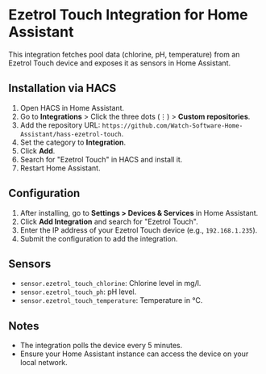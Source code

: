 # Ezetrol Touch Integration for Home Assistant

This integration fetches pool data (chlorine, pH, temperature) from an Ezetrol Touch device and exposes it as sensors in Home Assistant.

## Installation via HACS

1. Open HACS in Home Assistant.
2. Go to **Integrations** > Click the three dots (⋮) > **Custom repositories**.
3. Add the repository URL: `https://github.com/Watch-Software-Home-Assistant/hass-ezetrol-touch`.
4. Set the category to **Integration**.
5. Click **Add**.
6. Search for "Ezetrol Touch" in HACS and install it.
7. Restart Home Assistant.

## Configuration

1. After installing, go to **Settings > Devices & Services** in Home Assistant.
2. Click **Add Integration** and search for "Ezetrol Touch".
3. Enter the IP address of your Ezetrol Touch device (e.g., `192.168.1.235`).
4. Submit the configuration to add the integration.

## Sensors

- `sensor.ezetrol_touch_chlorine`: Chlorine level in mg/l.
- `sensor.ezetrol_touch_ph`: pH level.
- `sensor.ezetrol_touch_temperature`: Temperature in °C.

## Notes

- The integration polls the device every 5 minutes.
- Ensure your Home Assistant instance can access the device on your local network.